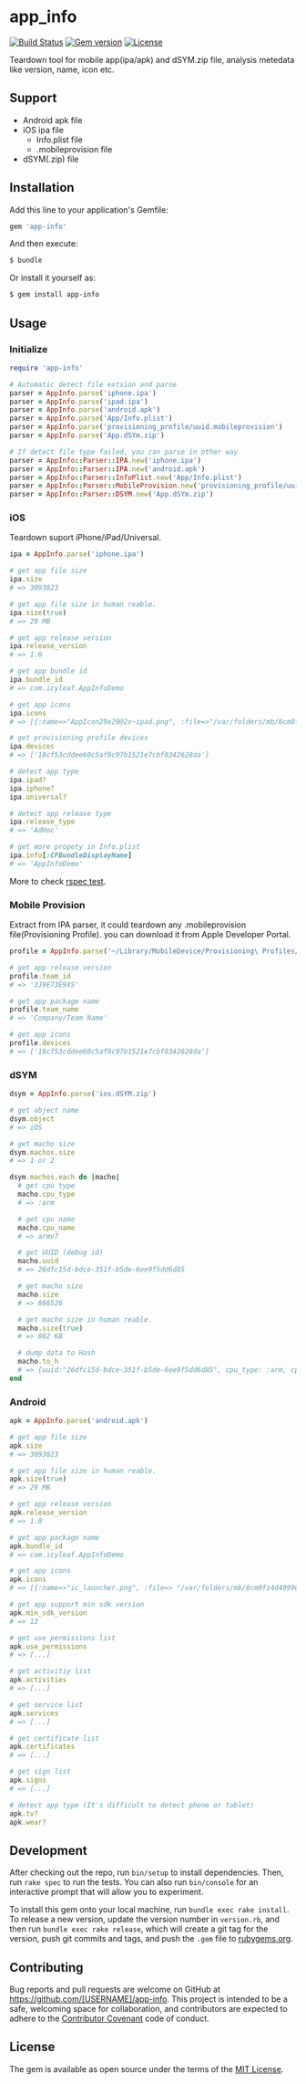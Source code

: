 # app_info

[![Build Status](https://travis-ci.org/icyleaf/app_info.svg?branch=master)](https://travis-ci.org/icyleaf/app_info)
[![Gem version](https://img.shields.io/gem/v/app-info.svg?style=flat)](https://rubygems.org/gems/app_info)
[![License](https://img.shields.io/badge/license-MIT-red.svg?style=flat)](LICENSE)

Teardown tool for mobile app(ipa/apk) and dSYM.zip file, analysis metedata like version, name, icon etc.

## Support

- Android apk file
- iOS ipa file
  - Info.plist file
  - .mobileprovision file
- dSYM(.zip) file

## Installation

Add this line to your application's Gemfile:

```ruby
gem 'app-info'
```

And then execute:

```bash
$ bundle
```

Or install it yourself as:

```bash
$ gem install app-info
```

## Usage

### Initialize

```ruby
require 'app-info'

# Automatic detect file extsion and parse
parser = AppInfo.parse('iphone.ipa')
parser = AppInfo.parse('ipad.ipa')
parser = AppInfo.parse('android.apk')
parser = AppInfo.parse('App/Info.plist')
parser = AppInfo.parse('provisioning_profile/uuid.mobileprovision')
parser = AppInfo.parse('App.dSYm.zip')

# If detect file type failed, you can parse in other way
parser = AppInfo::Parser::IPA.new('iphone.ipa')
parser = AppInfo::Parser::IPA.new('android.apk')
parser = AppInfo::Parser::InfoPlist.new('App/Info.plist')
parser = AppInfo::Parser::MobileProvision.new('provisioning_profile/uuid.mobileprovision')
parser = AppInfo::Parser::DSYM.new('App.dSYm.zip')
```

### iOS

Teardown suport iPhone/iPad/Universal.

```ruby
ipa = AppInfo.parse('iphone.ipa')

# get app file size
ipa.size
# => 3093823

# get app file size in human reable.
ipa.size(true)
# => 29 MB

# get app release version
ipa.release_version
# => 1.0

# get app bundle id
ipa.bundle_id
# => com.icyleaf.AppInfoDemo

# get app icons
ipa.icons
# => [{:name=>"AppIcon29x29@2x~ipad.png", :file=>"/var/folders/mb/8cm0fz4d499968yss9y1j8bc0000gp/T/d20160728-69669-1xnub30/AppInfo-ios-a5369339399e62046d7d59c52254dac6/Payload/bundle.app/AppIcon29x29@2x~ipad.png", :dimensions=>[58, 58]}, ...]

# get provisioning profile devices
ipa.devices
# => ['18cf53cddee60c5af9c97b1521e7cbf8342628da']

# detect app type
ipa.ipad?
ipa.iphone?
ipa.universal?

# detect app release type
ipa.release_type
# => 'AdHoc'

# get more propety in Info.plist
ipa.info[:CFBundleDisplayName]
# => 'AppInfoDemo'
```

More to check [rspec test](spec/app_info).

### Mobile Provision

Extract from IPA parser, it could teardown any .mobileprovision file(Provisioning Profile).
you can download it from Apple Developer Portal.

```ruby
profile = AppInfo.parse('~/Library/MobileDevice/Provisioning\ Profiles/6e374bb8-a801-411f-ab28-96a4baa23814.mobileprovision')

# get app release version
profile.team_id
# => '3J9E73E9XS'

# get app package name
profile.team_name
# => 'Company/Team Name'

# get app icons
profile.devices
# => ['18cf53cddee60c5af9c97b1521e7cbf8342628da']
```

### dSYM

```ruby
dsym = AppInfo.parse('ios.dSYM.zip')

# get object name
dsym.object
# => iOS

# get macho size
dsym.machos.size
# => 1 or 2

dsym.machos.each do |macho|
  # get cpu type
  macho.cpu_type
  # => :arm

  # get cpu name
  macho.cpu_name
  # => armv7

  # get UUID (debug id)
  macho.uuid
  # => 26dfc15d-bdce-351f-b5de-6ee9f5dd6d85

  # get macho size
  macho.size
  # => 866526

  # get macho size in human reable.
  macho.size(true)
  # => 862 KB

  # dump data to Hash
  macho.to_h
  # => {uuid:"26dfc15d-bdce-351f-b5de-6ee9f5dd6d85", cpu_type: :arm, cpu_name: :armv7, ...}
end
```

### Android

```ruby
apk = AppInfo.parse('android.apk')

# get app file size
apk.size
# => 3093823

# get app file size in human reable.
apk.size(true)
# => 29 MB

# get app release version
apk.release_version
# => 1.0

# get app package name
apk.bundle_id
# => com.icyleaf.AppInfoDemo

# get app icons
apk.icons
# => [{:name=>"ic_launcher.png", :file=> "/var/folders/mb/8cm0fz4d499968yss9y1j8bc0000gp/T/d20160728-70163-10d47fl/AppInfo-android-cccbf89a889eb592c5c6f342d56b9a49/res/mipmap-mdpi-v4/ic_launcher.png/ic_launcher.png", :dimensions=>[48, 48]}, ...]

# get app support min sdk version
apk.min_sdk_version
# => 13

# get use_permissions list
apk.use_permissions
# => [...]

# get activitiy list
apk.activities
# => [...]

# get service list
apk.services
# => [...]

# get certificate list
apk.certificates
# => [...]

# get sign list
apk.signs
# => [...]

# detect app type (It's difficult to detect phone or tablet)
apk.tv?
apk.wear?
```

## Development

After checking out the repo, run `bin/setup` to install dependencies. Then, run `rake spec` to run the tests. You can also run `bin/console` for an interactive prompt that will allow you to experiment.

To install this gem onto your local machine, run `bundle exec rake install`. To release a new version, update the version number in `version.rb`, and then run `bundle exec rake release`, which will create a git tag for the version, push git commits and tags, and push the `.gem` file to [rubygems.org](https://rubygems.org).

## Contributing

Bug reports and pull requests are welcome on GitHub at https://github.com/[USERNAME]/app-info. This project is intended to be a safe, welcoming space for collaboration, and contributors are expected to adhere to the [Contributor Covenant](http://contributor-covenant.org) code of conduct.

## License

The gem is available as open source under the terms of the [MIT License](http://opensource.org/licenses/MIT).

